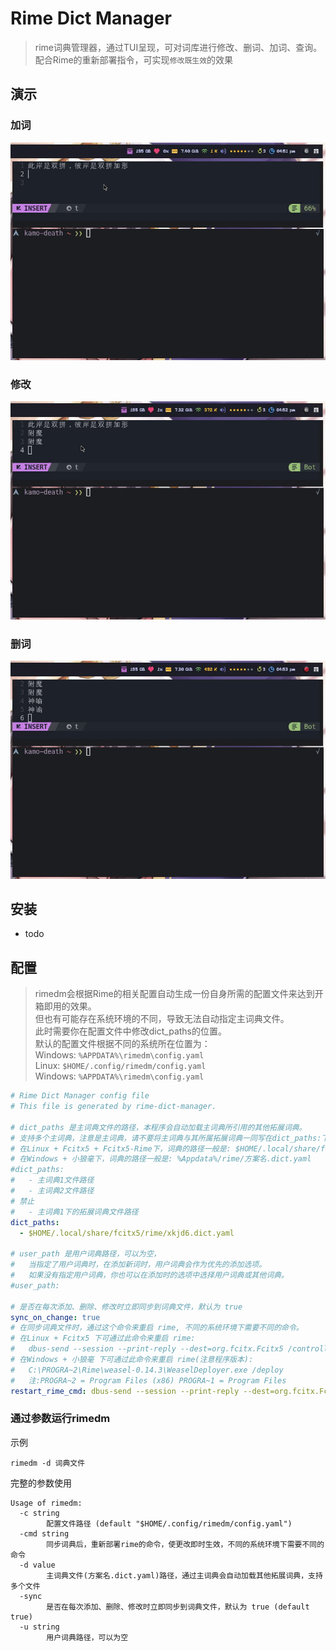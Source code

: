 # Rime Dict Manager
> rime词典管理器，通过TUI呈现，可对词库进行修改、删词、加词、查询。
> 配合Rime的重新部署指令，可实现`修改既生效`的效果

## 演示
### 加词
![加词](.assets/rimedm_加词.gif)
### 修改
![修改](.assets/rimedm_修改.gif)
### 删词
![删词](.assets/rimedm_删词.gif)
## 安装
- todo
## 配置
> rimedm会根据Rime的相关配置自动生成一份自身所需的配置文件来达到开箱即用的效果。<br>
> 但也有可能存在系统环境的不同，导致无法自动指定主词典文件。<br>
> 此时需要你在配置文件中修改dict_paths的位置。<br>
> 默认的配置文件根据不同的系统所在位置为：<br>
> Windows:  `%APPDATA%\rimedm\config.yaml`<br>
> Linux:    `$HOME/.config/rimedm/config.yaml`<br>
> Windows:  `%APPDATA%\rimedm\config.yaml`<br>

```yaml
# Rime Dict Manager config file
# This file is generated by rime-dict-manager.

# dict_paths 是主词典文件的路径，本程序会自动加载主词典所引用的其他拓展词典。
# 支持多个主词典，注意是主词典，请不要将主词典与其所属拓展词典一同写在dict_paths:下
# 在Linux + Fcitx5 + Fcitx5-Rime下，词典的路径一般是: $HOME/.local/share/fcitx5/rime/方案名.dict.yaml
# 在Windows + 小狼毫下，词典的路径一般是: %Appdata%/rime/方案名.dict.yaml
#dict_paths:
#	- 主词典1文件路径
#	- 主词典2文件路径
# 禁止
#	- 主词典1下的拓展词典文件路径
dict_paths:
  - $HOME/.local/share/fcitx5/rime/xkjd6.dict.yaml

# user_path 是用户词典路径，可以为空，
#	当指定了用户词典时，在添加新词时，用户词典会作为优先的添加选项。
#	如果没有指定用户词典，你也可以在添加时的选项中选择用户词典或其他词典。
#user_path: 

# 是否在每次添加、删除、修改时立即同步到词典文件，默认为 true
sync_on_change: true
# 在同步词典文件时，通过这个命令来重启 rime, 不同的系统环境下需要不同的命令。
# 在Linux + Fcitx5 下可通过此命令来重启 rime: 
#	dbus-send --session --print-reply --dest=org.fcitx.Fcitx5 /controller org.fcitx.Fcitx.Controller1.SetConfig string:'fcitx://config/addon/rime' variant:string:''
# 在Windows + 小狼毫 下可通过此命令来重启 rime(注意程序版本): 
#	C:\PROGRA~2\Rime\weasel-0.14.3\WeaselDeployer.exe /deploy
#	注:PROGRA~2 = Program Files (x86) PROGRA~1 = Program Files
restart_rime_cmd: dbus-send --session --print-reply --dest=org.fcitx.Fcitx5 /controller org.fcitx.Fcitx.Controller1.SetConfig string:'fcitx://config/addon/rime' variant:string:''
```

### 通过参数运行rimedm
示例
```shell
rimedm -d 词典文件
```
完整的参数使用
```shell
Usage of rimedm:
  -c string
    	配置文件路径 (default "$HOME/.config/rimedm/config.yaml")
  -cmd string
    	同步词典后，重新部署rime的命令，使更改即时生效，不同的系统环境下需要不同的命令
  -d value
    	主词典文件(方案名.dict.yaml)路径，通过主词典会自动加载其他拓展词典，支持多个文件
  -sync
    	是否在每次添加、删除、修改时立即同步到词典文件，默认为 true (default true)
  -u string
    	用户词典路径，可以为空
```
